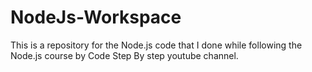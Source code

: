# NodeJs-Workspace
This is a repository for the Node.js code that I done while following the Node.js course by Code Step By step youtube channel.
